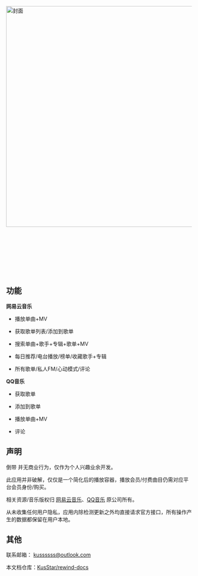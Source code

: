 <div
  class="home-div"
>
  <img
    src="https://s1.ax1x.com/2022/05/21/OvF7Y8.png"
    height="600px"
    alt="封面"
  />
</div>
<div style="height: 8rem;"></div>

## 功能

**网易云音乐**

* 播放单曲+MV

* 获取歌单列表/添加到歌单

* 搜索单曲+歌手+专辑+歌单+MV

* 每日推荐/电台播放/榜单/收藏歌手+专辑

* 所有歌单/私人FM/心动模式/评论

**QQ音乐**

* 获取歌单

* 添加到歌单

* 播放单曲+MV

* 评论

## 声明

倒带 并无商业行为，仅作为个人兴趣业余开发。

此应用并非破解，仅仅是一个简化后的播放容器，播放会员/付费曲目仍需对应平台会员身份/购买。

相关资源/音乐版权归 [网易云音乐](https://music.163.com/)、[QQ音乐](https://y.qq.com/) 原公司所有。

从未收集任何用户隐私，应用内除检测更新之外均直接请求官方接口，所有操作产生的数据都保留在用户本地。

## 其他

联系邮箱： [kussssss@outlook.com](mailto:kussssss@outlook.com)

本文档仓库：[KusStar/rewind-docs](https://github.com/KusStar/rewind-docs)

<div style="height:4rem;"></div>
